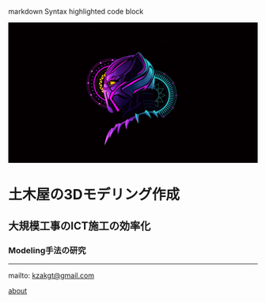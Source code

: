 
markdown
Syntax highlighted code block

![img](assets/images/top_page.jpg)

# 土木屋の3Dモデリング作成


## 大規模工事のICT施工の効率化
### Modeling手法の研究

---



mailto: kzakgt@gmail.com

[about](about.md)
